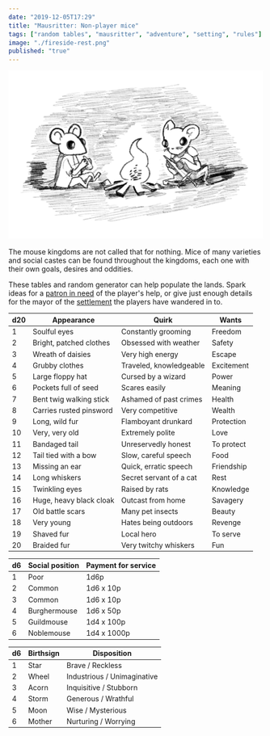 ```yaml
---
date: "2019-12-05T17:29"
title: "Mausritter: Non-player mice"
tags: ["random tables", "mausritter", "adventure", "setting", "rules"]
image: "./fireside-rest.png"
published: "true"
---
```


<div class="image-container right">
    <img src="./fireside-rest.png" />
</div>

The mouse kingdoms are not called that for nothing. Mice of many varieties and social castes can be found throughout the kingdoms, each one with their own goals, desires and oddities.

These tables and random generator can help populate the lands. Spark ideas for a [patron in need](/2019-07-16-mausritter-adventures/) of the player's help, or give just enough details for the mayor of the [settlement](/2019-07-30-mausritter-settlements/) the players have wandered in to.

<table-roller table="characteristics" buttons='[["Random mouse", {
    "Name": "{FirstName} {LastName}",
    "Social position": "d6:SocialPosition",
    "  ": "DIVIDER",
    "Appearance": "{Appearance}",
    "Coat": "{CoatColor}, {CoatPatten}",
    "Quirk": "d20:Quirk",
    "   ": "DIVIDER",
    "Birthsign": "d6:Birthsign",
    "Wants": "d20:Wants"
}]]' data='{
    "SocialPosition": [
        "Poor (can pay 1d6p for service)",
        "Common (can pay 1d6p x 10p for service)",
        "Common (can pay 1d6 x 10p for service)",
        "Burghermouse (can pay 1d6 x 50p for service)",
        "Guildmouse (can pay 1d4 x 100p for service)",
        "Noblemouse (can pay 1d4 x 1000p for service)"
    ],
    "Birthsign": [
        "Star (Brave / Reckless)",
        "Wheel (Industrious / Unimaginative)",
        "Acorn (Inquisitive / Stubborn)",
        "Storm (Generous / Wrathful)",
        "Moon (Wise / Mysterious)",
        "Mother (Nurturing / Worrying)"
    ],
    "CoatColor": ["Chocolate","Black","White","Tan","Grey","Blue"],
    "CoatPatten": ["solid","brindle","patchy","banded","marbled","flecked"],
    "FirstName": ["Ada","Agate","Agnes","Aloe","April","Azalea ","Bay","Belladonna ","Blossom","Brie ","Brynn","Cherry","Claire","Crocus","Dahlia ","Daisy","Else","Emerald","Erin","Grace","Gwendoline","Hazel","Heather","Hette","Holly","Hyacinth","Iris","Juniper","Lavender","Lily","Magnolia ","Marigold","Marjoram ","Myrtle","Odette","Olive","Opal","Pearl","Pepper","Poppy","Rosemary","Rue","Saffron ","Sandy","Sassafras ","Shale","Susan","Thistle","Violet","Willow","Alder","Ambrose","Anise","Annotto ","August","Avens","Basil","Beryl","Birch","Boldo ","Bill","Burdock","Butter","Cassia","Chicory","Clive","Colby","Dill","Eared","Edmund","Elmer","Ernest","Fennel","Festus","Francis","Gil","Hawthorn ","Heath","Horatio","Jack","Jasper","Konrad","Larkspur","Laurel","Lorenz","Mace","Oliver","Orin","Reepicheep","Rowan","Simon","Sorrel","Stilton","Tarragon ","Warren ","Wattle","Wattle","Whitacre","Wormwood","Yarrow"],
    "LastName": ["Baiter","Black","Buckthorne","Burley","Butterball","Catreizen","Danger","Deerider","Grant","Halva","Maker","Pipp","Ratschlappe","Seedfall","Snow","Summerholme","Tunneler","White","Winterholme","Witter"]
}'></table-roller>

<div data-table-marker="characteristics"></div>

<div class="table-wide">

|d20|Appearance             |Quirk                  |Wants     |
|---|-----------------------|-----------------------|----------|
|1  |Soulful eyes           |Constantly grooming    |Freedom   |
|2  |Bright, patched clothes|Obsessed with weather  |Safety    |
|3  |Wreath of daisies      |Very high energy       |Escape    |
|4  |Grubby clothes         |Traveled, knowledgeable|Excitement|
|5  |Large floppy hat       |Cursed by a wizard     |Power     |
|6  |Pockets full of seed   |Scares easily          |Meaning   |
|7  |Bent twig walking stick|Ashamed of past crimes |Health    |
|8  |Carries rusted pinsword|Very competitive       |Wealth    |
|9  |Long, wild fur         |Flamboyant drunkard    |Protection|
|10 |Very, very old         |Extremely polite       |Love      |
|11 |Bandaged tail          |Unreservedly honest    |To protect|
|12 |Tail tied with a bow   |Slow, careful speech   |Food      |
|13 |Missing an ear         |Quick, erratic speech  |Friendship|
|14 |Long whiskers          |Secret servant of a cat|Rest      |
|15 |Twinkling eyes         |Raised by rats         |Knowledge |
|16 |Huge, heavy black cloak|Outcast from home      |Savagery  |
|17 |Old battle scars       |Many pet insects       |Beauty    |
|18 |Very young             |Hates being outdoors   |Revenge   |
|19 |Shaved fur             |Local hero             |To serve  |
|20 |Braided fur            |Very twitchy whiskers  |Fun       |

</div>

<div className="column-container">

<div className="column-2">

<div></div>

|d6 |Social position        |Payment for service    |
|---|-----------------------|-----------------------|
|1  |Poor                   |1d6p                   |
|2  |Common                 |1d6 x 10p              |
|3  |Common                 |1d6 x 10p              |
|4  |Burghermouse           |1d6 x 50p              |
|5  |Guildmouse             |1d4 x 100p             |
|6  |Noblemouse             |1d4 x 1000p            |

</div>
<div className="column-2">


|d6 |Birthsign              |Disposition            |
|---|-----------------------|-----------------------|
|1  |Star                   |Brave / Reckless       |
|2  |Wheel                  |Industrious / Unimaginative|
|3  |Acorn                  |Inquisitive / Stubborn |
|4  |Storm                  |Generous / Wrathful    |
|5  |Moon                   |Wise / Mysterious      |
|6  |Mother                 |Nurturing / Worrying   |

</div>
</div>
